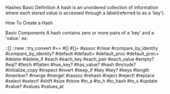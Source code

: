Hashes
Basic Definition
A hash is an unordered collection of information where each stored value is accessed through a label(referred to as a 'key').

How To Create a Hash

Basic Components
A hash contains zero or more pairs of a 'key' and a 'value.' ex:

::[]
::new
::try_convert
#==
#[]
#[]=
#assoc
#clear
#compare_by_identity
#compare_by_identity?
#default
#default=
#default_proc
#default_proc=
#delete
#delete_if
#each
#each_key
#each_pair
#each_value
#empty?
#eql?
#fetch
#flatten
#has_key?
#has_value?
#hash
#include?
#initialize_copy
#inspect
#invert
#keep_if
#key
#key?
#keys
#length
#member?
#merge
#merge!
#rassoc
#rehash
#reject
#reject!
#replace
#select
#select!
#shift
#size
#store
#to_a
#to_h
#to_hash
#to_s
#update
#value?
#values
#values_at
